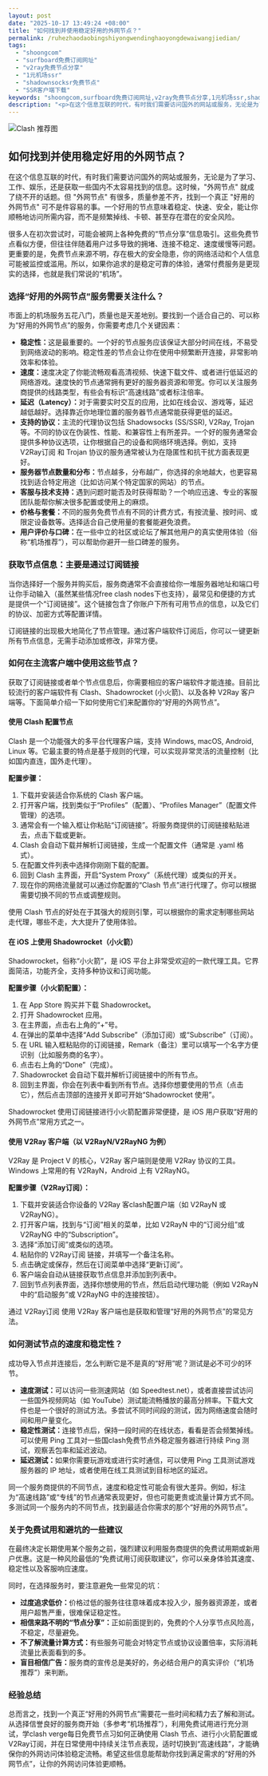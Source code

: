 ```yaml
---
layout: post
date: "2025-10-17 13:49:24 +08:00"
title: "如何找到并使用稳定好用的外网节点？"
permalink: /ruhezhaodaobingshiyongwendinghaoyongdewaiwangjiedian/
tags:
  - "shoongcom"
  - "surfboard免费订阅网址"
  - "v2ray免费节点分享"
  - "1元机场ssr"
  - "shadownsocksr免费节点"
  - "SSR客户端下载"
keywords: "shoongcom,surfboard免费订阅网址,v2ray免费节点分享,1元机场ssr,shadownsocksr免费节点,SSR客户端下载"
description: "<p>在这个信息互联的时代，有时我们需要访问国外的网站或服务，无论是为了学习、工作、娱乐，还是获取一些国内不太容易找到的信息。这时候，外网节点 就成了绕不开的话题。但 外网节点 有很多，质量参差不齐，找到一个真正 好用的外网节点 可不是件容易的事。一个好用的节点意味着稳定、快速、安全，能让你顺畅地访问所需内容，而不是频繁掉线、卡顿、甚至存在潜在的安全风险。</p>"
---
```


![Clash 推荐图](https://clashjd.github.io/assets/img/clash节点推荐购买.png)

## 如何找到并使用稳定好用的外网节点？

<p>在这个信息互联的时代，有时我们需要访问国外的网站或服务，无论是为了学习、工作、娱乐，还是获取一些国内不太容易找到的信息。这时候，"外网节点" 就成了绕不开的话题。但 "外网节点" 有很多，质量参差不齐，找到一个真正 "好用的外网节点" 可不是件容易的事。一个好用的节点意味着稳定、快速、安全，能让你顺畅地访问所需内容，而不是频繁掉线、卡顿、甚至存在潜在的安全风险。</p>
<p>很多人在初次尝试时，可能会被网上各种免费的“节点分享”信息吸引。这些免费节点看似方便，但往往伴随着用户过多导致的拥堵、连接不稳定、速度缓慢等问题。更重要的是，免费节点来源不明，存在极大的安全隐患，你的网络活动和个人信息可能被监控或滥用。所以，如果你追求的是稳定可靠的体验，通常付费服务是更现实的选择，也就是我们常说的“机场”。</p>
<h3>选择“好用的外网节点”服务需要关注什么？</h3>
<p>市面上的机场服务五花八门，质量也是天差地别。要找到一个适合自己的、可以称为“好用的外网节点”的服务，你需要考虑几个关键因素：</p>
<ul>
<li><strong>稳定性：</strong>这是最重要的。一个好的节点服务应该保证大部分时间在线，不易受到网络波动的影响。稳定性差的节点会让你在使用中频繁断开连接，非常影响效率和体验。</li>
<li><strong>速度：</strong>速度决定了你能流畅观看高清视频、快速下载文件、或者进行低延迟的网络游戏。速度快的节点通常拥有更好的服务器资源和带宽。你可以关注服务商提供的线路类型，有些会有标识“高速线路”或者标注倍率。</li>
<li><strong>延迟（Latency）：</strong>对于需要实时交互的应用，比如在线会议、游戏等，延迟越低越好。选择靠近你地理位置的服务器节点通常能获得更低的延迟。</li>
<li><strong>支持的协议：</strong>主流的代理协议包括 Shadowsocks (SS/SSR), V2Ray, Trojan 等。不同的协议在伪装性、性能、和兼容性上有所差异。一个好的服务通常会提供多种协议选项，让你根据自己的设备和网络环境选择。例如，支持 V2Ray订阅 和 Trojan 协议的服务通常被认为在隐匿性和抗干扰方面表现更好。</li>
<li><strong>服务器节点数量和分布：</strong>节点越多，分布越广，你选择的余地越大，也更容易找到适合特定用途（比如访问某个特定国家的网站）的节点。</li>
<li><strong>客服与技术支持：</strong>遇到问题时能否及时获得帮助？一个响应迅速、专业的客服团队能帮你解决很多配置或使用上的麻烦。</li>
<li><strong>价格与套餐：</strong>不同的服务免费节点有不同的计费方式，有按流量、按时间、或限定设备数等。选择适合自己使用量的套餐能避免浪费。</li>
<li><strong>用户评价与口碑：</strong>在一些中立的社区或论坛了解其他用户的真实使用体验（俗称“机场推荐”），可以帮助你避开一些口碑差的服务。</li>
</ul>
<h3>获取节点信息：主要是通过订阅链接</h3>
<p>当你选择好一个服务并购买后，服务商通常不会直接给你一堆服务器地址和端口号让你手动输入（虽然某些情况free clash nodes下也支持），最常见和便捷的方式是提供一个“订阅链接”。这个链接包含了你账户下所有可用节点的信息，以及它们的协议、加密方式等配置详情。</p>
<p>订阅链接的出现极大地简化了节点管理。通过客户端软件订阅后，你可以一键更新所有节点信息，无需手动添加或修改，非常方便。</p>
<h3>如何在主流客户端中使用这些节点？</h3>
<p>获取了订阅链接或者单个节点信息后，你需要相应的客户端软件才能连接。目前比较流行的客户端软件有 Clash、Shadowrocket (小火箭)、以及各种 V2Ray 客户端等。下面简单介绍一下如何使用它们来配置你的“好用的外网节点”。</p>
<h4>使用 Clash 配置节点</h4>
<p>Clash 是一个功能强大的多平台代理客户端，支持 Windows, macOS, Android, Linux 等。它最主要的特点是基于规则的代理，可以实现非常灵活的流量控制（比如国内直连，国外走代理）。</p>
<p><strong>配置步骤：</strong></p>
<ol>
<li>下载并安装适合你系统的 Clash 客户端。</li>
<li>打开客户端，找到类似于“Profiles”（配置）、“Profiles Manager”（配置文件管理）的选项。</li>
<li>通常会有一个输入框让你粘贴“订阅链接”。将服务商提供的订阅链接粘贴进去，点击下载或更新。</li>
<li>Clash 会自动下载并解析订阅链接，生成一个配置文件（通常是 .yaml 格式）。</li>
<li>在配置文件列表中选择你刚刚下载的配置。</li>
<li>回到 Clash 主界面，开启“System Proxy”（系统代理）或类似的开关。</li>
<li>现在你的网络流量就可以通过你配置的“Clash 节点”进行代理了。你可以根据需要切换不同的节点或调整规则。</li>
</ol>
<p>使用 Clash 节点的好处在于其强大的规则引擎，可以根据你的需求定制哪些网站走代理，哪些不走，大大提升了使用体验。</p>
<h4>在 iOS 上使用 Shadowrocket（小火箭）</h4>
<p>Shadowrocket，俗称“小火箭”，是 iOS 平台上非常受欢迎的一款代理工具。它界面简洁，功能齐全，支持多种协议和订阅功能。</p>
<p><strong>配置步骤（小火箭配置）：</strong></p>
<ol>
<li>在 App Store 购买并下载 Shadowrocket。</li>
<li>打开 Shadowrocket 应用。</li>
<li>在主界面，点击右上角的“+”号。</li>
<li>在弹出的菜单中选择“Add Subscribe”（添加订阅）或“Subscribe”（订阅）。</li>
<li>在 URL 输入框粘贴你的订阅链接，Remark（备注）里可以填写一个名字方便识别（比如服务商的名字）。</li>
<li>点击右上角的“Done”（完成）。</li>
<li>Shadowrocket 会自动下载并解析订阅链接中的所有节点。</li>
<li>回到主界面，你会在列表中看到所有节点。选择你想要使用的节点（点击它），然后点击顶部的连接开关即可开始“Shadowrocket 使用”。</li>
</ol>
<p>Shadowrocket 使用订阅链接进行小火箭配置非常便捷，是 iOS 用户获取“好用的外网节点”常用方式之一。</p>
<h4>使用 V2Ray 客户端（以 V2RayN/V2RayNG 为例）</h4>
<p>V2Ray 是 Project V 的核心，V2Ray 客户端则是使用 V2Ray 协议的工具。 Windows 上常用的有 V2RayN，Android 上有 V2RayNG。</p>
<p><strong>配置步骤（V2Ray订阅）：</strong></p>
<ol>
<li>下载并安装适合你设备的 V2Ray 客clash配置户端（如 V2RayN 或 V2RayNG）。</li>
<li>打开客户端，找到与“订阅”相关的菜单，比如 V2RayN 中的“订阅分组”或 V2RayNG 中的“Subscription”。</li>
<li>选择“添加订阅”或类似的选项。</li>
<li>粘贴你的 V2Ray订阅 链接，并填写一个备注名称。</li>
<li>点击确定或保存，然后在订阅菜单中选择“更新订阅”。</li>
<li>客户端会自动从链接获取节点信息并添加到列表中。</li>
<li>回到节点列表界面，选择你想使用的节点，然后启动代理功能（例如 V2RayN 中的“启动服务”或 V2RayNG 中的连接按钮）。</li>
</ol>
<p>通过 V2Ray订阅 使用 V2Ray 客户端也是获取和管理“好用的外网节点”的常见方法。</p>
<h3>如何测试节点的速度和稳定性？</h3>
<p>成功导入节点并连接后，怎么判断它是不是真的“好用”呢？测试是必不可少的环节。</p>
<ul>
<li><strong>速度测试：</strong>可以访问一些测速网站（如 Speedtest.net），或者直接尝试访问一些国外视频网站（如 YouTube）测试能流畅播放的最高分辨率。下载大文件也是一个很好的测试方法。多尝试不同时间段的测试，因为网络速度会随时间和用户量变化。</li>
<li><strong>稳定性测试：</strong>连接节点后，保持一段时间的在线状态，看看是否会频繁掉线。可以使用 Ping 工具对一些国clash免费节点外稳定服务器进行持续 Ping 测试，观察丢包率和延迟波动。</li>
<li><strong>延迟测试：</strong>如果你需要玩游戏或进行实时通信，可以使用 Ping 工具测试游戏服务器的 IP 地址，或者使用在线工具测试到目标地区的延迟。</li>
</ul>
<p>同一个服务商提供的不同节点，速度和稳定性可能会有很大差异。例如，标注为“高速线路”或“专线”的节点通常表现更好，但也可能更贵或流量计算方式不同。多测试同一个服务内的不同节点，找到最适合你需求的那个“好用的外网节点”。</p>
<h3>关于免费试用和避坑的一些建议</h3>
<p>在最终决定长期使用某个服务之前，强烈建议利用服务商提供的免费试用期或新用户优惠。这是一种风险最低的“免费试用订阅获取建议”，你可以亲身体验其速度、稳定性以及客服响应速度。</p>
<p>同时，在选择服务时，要注意避免一些常见的坑：</p>
<ul>
<li><strong>过度追求低价：</strong>价格过低的服务往往意味着成本投入少，服务器资源差，或者用户超售严重，很难保证稳定性。</li>
<li><strong>相信来路不明的“节点分享”：</strong>正如前面提到的，免费的个人分享节点风险高，不稳定，尽量避免。</li>
<li><strong>不了解流量计算方式：</strong>有些服务可能会对特定节点或协议设置倍率，实际消耗流量比表面看到的多。</li>
<li><strong>盲目相信广告：</strong>服务商的宣传总是美好的，务必结合用户的真实评价（“机场推荐”）来判断。</li>
</ul>
<h3>经验总结</h3>
<p>总而言之，找到一个真正“好用的外网节点”需要花一些时间和精力去了解和测试。从选择信誉良好的服务商开始（多参考“机场推荐”），利用免费试用进行充分测试，学clash verge每日免费节点习如何正确使用 Clash 节点、进行小火箭配置或 V2Ray订阅，并在日常使用中持续关注节点表现，适时切换到“高速线路”，才能确保你的外网访问体验稳定流畅。希望这些信息能帮助你找到满足需求的“好用的外网节点”，让你的外网访问体验更顺畅。</p>